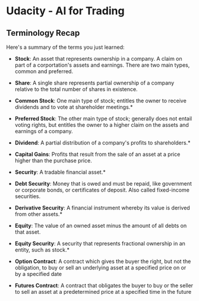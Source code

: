 # Udacity - AI for Trading
## Terminology Recap
Here's a summary of the terms you just learned:

* **Stock**: An asset that represents ownership in a company. A claim on part of a corportation's assets and earnings. There are two main types, common and preferred.

* **Share**: A single share represents partial ownership of a company relative to the total number of shares in existence.

* **Common Stock**: One main type of stock; entitles the owner to receive dividends and to vote at shareholder meetings.* 

* **Preferred Stock**: The other main type of stock; generally does not entail voting rights, but entitles the owner to a higher claim on the assets and earnings of a company.

* **Dividend**: A partial distribution of a company's profits to shareholders.* 

* **Capital Gains**: Profits that result from the sale of an asset at a price higher than the purchase price.

* **Security**: A tradable financial asset.* 

* **Debt Security**: Money that is owed and must be repaid, like government or corporate bonds, or certificates of deposit. Also called fixed-income securities.

* **Derivative Security**: A financial instrument whereby its value is derived from other assets.* 

* **Equity**: The value of an owned asset minus the amount of all debts on that asset.

* **Equity Security**: A security that represents fractional ownership in an entity, such as stock.* 

* **Option Contract**: A contract which gives the buyer the right, but not the obligation, to buy or sell an underlying asset at a specified price on or by a specified date
 
* **Futures Contract**: A contract that obligates the buyer to buy or the seller to sell an asset at a predetermined price at a specified time in the future